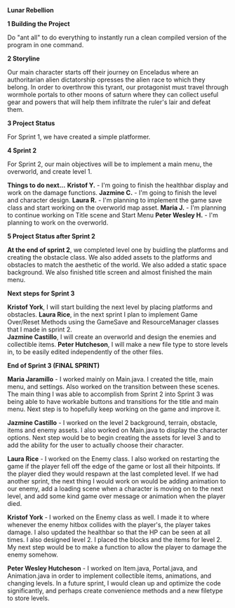 **Lunar Rebellion**

**1 Building the Project**

Do "ant all" to do everything to instantly run a clean compiled version of the
program in one command.

**2 Storyline**

Our main character starts off their journey on Enceladus where an authoritarian
alien dictatorship opresses the alien race to which they belong. In order to
overthrow this tyrant, our protagonist must travel through wormhole portals to
other moons of saturn where they can collect useful gear and powers that will
help them infiltrate the ruler's lair and defeat them.

**3 Project Status**

For Sprint 1, we have created a simple platformer. 

**4 Sprint 2**

For Sprint 2, our main objectives will be to implement a main menu, the overworld, and create level 1. 

**Things to do next...**
**Kristof Y.** - I'm going to finish the healthbar display and work on the damage functions.
**Jazmine C.** - I'm going to finish the level and character design.
**Laura R.** - I'm planning to implement the game save class and start working on the overworld map asset.
**Maria J.** - I'm planning to continue working on Title scene and Start Menu
**Peter Wesley H.** - I'm planning to work on the overworld.

**5 Project Status after Sprint 2**

**At the end of sprint 2**, we completed level one by buidling the platforms and creating the obstacle class. We also added assets to the platforms and obstacles to match the aesthetic of the world. We also added a static space background. We also finished title screen and almost finished the main menu.  

**Next steps for Sprint 3**

**Kristof York**, I will start building the next level by placing platforms and obstacles.
**Laura Rice**, in the next sprint I plan to implement Game Over/Reset Methods using the GameSave and ResourceManager classes that I made in sprint 2.  
**Jazmine Castillo**, I will create an overworld and design the enemies and collectible items.
**Peter Hutcheson**, I will make a new file type to store levels in, to be easily edited independently of the other files.


**End of Sprint 3 (FINAL SPRINT)**

**Maria Jaramillo** - I worked mainly on Main.java. I created the title, main menu,
and settings. Also worked on the transition between these scenes.  The main
thing I was able to accomplish from Sprint 2 into Sprint 3 was being able to
have workable buttons and transitions for the title and main menu. Next step is
to hopefully keep working on the game and improve it.

**Jazmine Castillo** - I worked on the level 2 background, terrain, obstacle, items
and enemy assets. I also worked on Main.java to display the character options.
Next step would be to begin creating the assets for level 3 and to add the
ability for the user to actually choose their character.

**Laura Rice** - I worked on the Enemy class.  I also worked on restarting the game
if the player fell off the edge of the game or lost all their hitpoints.  If
the player died they would respawn at the last completed level.  If we had
another sprint, the next thing I would work on would be adding animation to our
enemy, add a loading scene when a character is moving on to the next level, and
add some kind game over message or animation when the player died.

**Kristof York** - I worked on the Enemy class as well. I made it to where whenever
the enemy hitbox collides with the player's, the player takes damage. I also
updated the healthbar so that the HP can be seen at all times. I also designed
level 2. I placed the blocks and the items for level 2. My next step would be to
make a function to allow the player to damage the enemy somehow.

**Peter Wesley Hutcheson** - I worked on Item.java, Portal.java, and Animation.java
in order to implement collectible items, animations, and changing levels. In a
future sprint, I would clean up and optimize the code significantly, and perhaps
create convenience methods and a new filetype to store levels.
